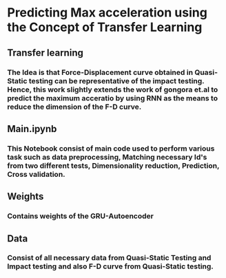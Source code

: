 # Predicting Max acceleration using the Concept of Transfer Learning

## Transfer learning
### The Idea is that Force-Displacement curve obtained in Quasi-Static testing can be representative of the impact testing. Hence, this work slightly extends the work of gongora et.al to predict the maximum acceratio by using RNN as the means to reduce the dimension of the F-D curve.

## Main.ipynb
### This Notebook consist of main code used to perform various task such as data preprocessing, Matching necessary Id's from two different tests, Dimensionality reduction, Prediction, Cross validation.

## Weights
### Contains weights of the GRU-Autoencoder

## Data
### Consist of all necessary data from Quasi-Static Testing and Impact testing  and also F-D curve from Quasi-Static testing.

